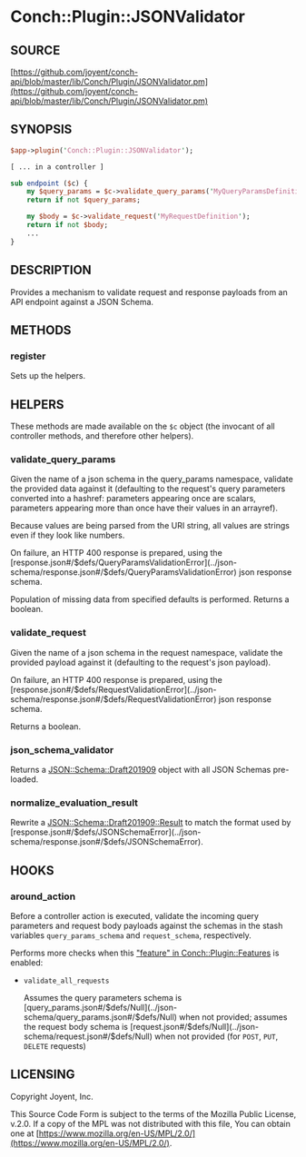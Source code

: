 # Conch::Plugin::JSONValidator

## SOURCE

[https://github.com/joyent/conch-api/blob/master/lib/Conch/Plugin/JSONValidator.pm](https://github.com/joyent/conch-api/blob/master/lib/Conch/Plugin/JSONValidator.pm)

## SYNOPSIS

```perl
$app->plugin('Conch::Plugin::JSONValidator');

[ ... in a controller ]

sub endpoint ($c) {
    my $query_params = $c->validate_query_params('MyQueryParamsDefinition');
    return if not $query_params;

    my $body = $c->validate_request('MyRequestDefinition');
    return if not $body;
    ...
}
```

## DESCRIPTION

Provides a mechanism to validate request and response payloads from an API endpoint against a
JSON Schema.

## METHODS

### register

Sets up the helpers.

## HELPERS

These methods are made available on the `$c` object (the invocant of all controller methods,
and therefore other helpers).

### validate\_query\_params

Given the name of a json schema in the query\_params namespace, validate the provided data
against it (defaulting to the request's query parameters converted into a hashref: parameters
appearing once are scalars, parameters appearing more than once have their values in an
arrayref).

Because values are being parsed from the URI string, all values are strings even if they look like
numbers.

On failure, an HTTP 400 response is prepared, using the
[response.json#/$defs/QueryParamsValidationError](../json-schema/response.json#/$defs/QueryParamsValidationError) json response schema.

Population of missing data from specified defaults is performed.
Returns a boolean.

### validate\_request

Given the name of a json schema in the request namespace, validate the provided payload against
it (defaulting to the request's json payload).

On failure, an HTTP 400 response is prepared, using the
[response.json#/$defs/RequestValidationError](../json-schema/response.json#/$defs/RequestValidationError) json response schema.

Returns a boolean.

### json\_schema\_validator

Returns a [JSON::Schema::Draft201909](https://metacpan.org/pod/JSON%3A%3ASchema%3A%3ADraft201909) object with all JSON Schemas pre-loaded.

### normalize\_evaluation\_result

Rewrite a [JSON::Schema::Draft201909::Result](https://metacpan.org/pod/JSON%3A%3ASchema%3A%3ADraft201909%3A%3AResult) to match the format used by
[response.json#/$defs/JSONSchemaError](../json-schema/response.json#/$defs/JSONSchemaError).

## HOOKS

### around\_action

Before a controller action is executed, validate the incoming query parameters and request body
payloads against the schemas in the stash variables `query_params_schema` and
`request_schema`, respectively.

Performs more checks when this ["feature" in Conch::Plugin::Features](../modules/Conch%3A%3APlugin%3A%3AFeatures#feature) is enabled:

- `validate_all_requests`

    Assumes the query parameters schema is [query_params.json#/$defs/Null](../json-schema/query_params.json#/$defs/Null) when not provided;
    assumes the request body schema is [request.json#/$defs/Null](../json-schema/request.json#/$defs/Null) when not provided (for
    `POST`, `PUT`, `DELETE` requests)

## LICENSING

Copyright Joyent, Inc.

This Source Code Form is subject to the terms of the Mozilla Public License,
v.2.0. If a copy of the MPL was not distributed with this file, You can obtain
one at [https://www.mozilla.org/en-US/MPL/2.0/](https://www.mozilla.org/en-US/MPL/2.0/).
